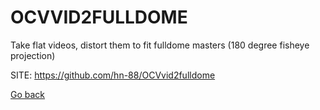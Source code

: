 # OCVVID2FULLDOME
 
 Take flat videos, distort them to fit fulldome
 masters (180 degree fisheye projection) 
 
 SITE: https://github.com/hn-88/OCVvid2fulldome

 [Go back](https://portable-linux-apps.github.io/apps.html)
